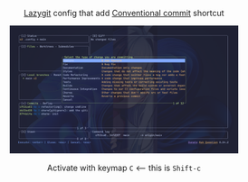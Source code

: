 <p align="center">
    <a href="https://github.com/jesseduffield/lazygit">Lazygit</a> config that add <a href="https://www.conventionalcommits.org/">Conventional commit</a> shortcut
</p>
<p align="center">
    <img src="./../.github/assets/Screenshot 2025-09-06 153328.png" alt="AgentScope Framework" width="80%"/>
</p>

<p align="center">
    Activate with keymap <code>C</code> <-- this is <code>Shift-c</code>
</p>